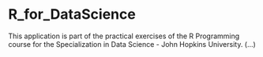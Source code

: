 # R_for_DataScience
This application is part of the practical exercises of the R Programming course for the Specialization in Data Science - John Hopkins University.
(...)
